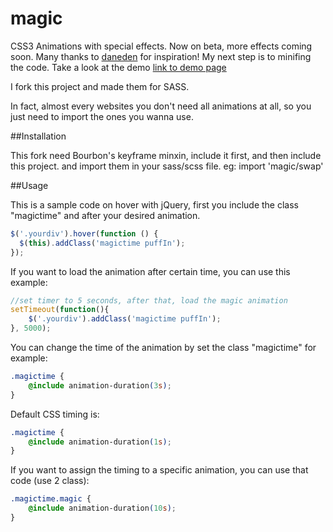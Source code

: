 magic
=====

CSS3 Animations with special effects. Now on beta, more effects coming soon. Many thanks to [daneden](http://daneden.me/animate/) for inspiration!
My next step is to minifing the code.
Take a look at the demo [link to demo page](http://www.minimamente.com/magic-css3-animations)

I fork this project and made them for SASS.

In fact, almost every websites you don't need all animations at all, so you just need to import the ones you wanna use.


##Installation


This fork need Bourbon's keyframe minxin, include it first, and then include this project.
and
import them in your sass/scss file. eg: import 'magic/swap'

##Usage

This is a sample code on hover with jQuery, first you include the class "magictime" and after your desired animation.
```js
$('.yourdiv').hover(function () {
  $(this).addClass('magictime puffIn');
});
```

If you want to load the animation after certain time, you can use this example:
```js
//set timer to 5 seconds, after that, load the magic animation
setTimeout(function(){
  	$('.yourdiv').addClass('magictime puffIn');
}, 5000);
```

You can change the time of the animation by set the class "magictime" for example:
```css
.magictime {
    @include animation-duration(3s);
}
```

Default CSS timing is:
```css
.magictime {
    @include animation-duration(1s);
}
```

If you want to assign the timing to a specific animation, you can use that code (use 2 class):
```css
.magictime.magic {
    @include animation-duration(10s);
}
```

